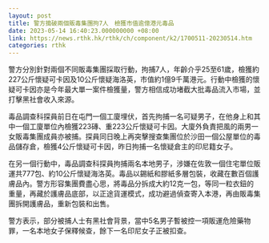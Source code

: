 ```yaml
---
layout: post
title: 警方搗破兩個販毒集團拘7人　檢獲市值逾億港元毒品
date: 2023-05-14 16:40:23.000000000 +08:00
link: https://news.rthk.hk/rthk/ch/component/k2/1700511-20230514.htm
categories: rthk
---
```


警方分別針對兩個不同販毒集團採取行動，拘捕7人，年齡介乎25至61歲，檢獲約227公斤懷疑可卡因及10公斤懷疑海洛英，市值約1億9千萬港元。行動中檢獲的懷疑可卡因亦是今年最大單一案件檢獲量，警方相信成功堵截大批毒品流入市場，並打擊黑社會收入來源。

毒品調查科探員前日在屯門一個工廈埋伏，首先拘捕一名可疑男子，在他身上和其中一個工廈單位內檢獲223磚、重223公斤懷疑可卡因。大廈外負責把風的兩男一女販毒集團成員亦被捕。探員同日晚上再突擊搜查集團位於沙田一個公屋單位的毒品儲存倉，檢獲4公斤懷疑可卡因，昨日拘捕一名懷疑倉主的印尼籍女子。

在另一個行動中，毒品調查科探員拘捕兩名本地男子，涉嫌在佐敦一個住宅單位販運共777包、約10公斤懷疑海洛英。毒品以錫紙和膠紙多層包裝，收藏在數百個護膚品內。警方形容集團費盡心思，將毒品分拆成大約12克一包，等同一粒衣鈕的重量，再藏於護膚品底部，以正途貨運模式，成功避過偵查寄入本港，再由販毒集團拆開護膚品，重新包裝和出售。

警方表示，部分被捕人士有黑社會背景，當中5名男子暫被控一項販運危險藥物罪，一名本地女子保釋候查，餘下一名印尼女子正被扣查。
